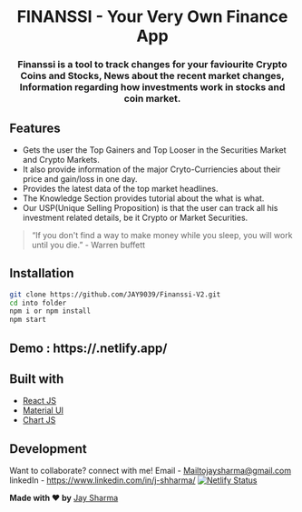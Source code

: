 # <h1 align="center">FINANSSI - Your Very Own Finance App</h1>

<h3 align="center"> Finanssi is a tool to track changes for your faviourite Crypto Coins and Stocks, News about the recent market changes, Information regarding how investments work in stocks and coin market.</h3>

## Features

- Gets the user the Top Gainers and Top Looser in the Securities Market and Crypto Markets.
- It also provide information of the major Cryto-Curriencies about their price and gain/loss in one day.
- Provides the latest data of the top market headlines.
- The Knowledge Section provides tutorial about the what is what.
- Our USP(Unique Selling Proposition) is that the user can track all his investment related details, be it Crypto or Market Securities.

> “If you don't find a way to make money while you sleep, you will work until you die.” - Warren buffett

## Installation

```sh
git clone https://github.com/JAY9039/Finanssi-V2.git
cd into folder
npm i or npm install
npm start
```
## Demo :  https://<url>.netlify.app/

## Built with 

- [React JS](https://reactjs.org/)
- [Material UI](https://v4.mui.com/)
- [Chart JS](https://reactchartjs.github.io/react-chartjs-2/#/)

## Development

Want to collaborate? connect with me!
Email - Mailtojaysharma@gmail.com
linkedIn - https://www.linkedin.com/in/j-shharma/
[![Netlify Status](https://api.netlify.com/api/v1/badges/50d82042-b0c6-490b-8d5b-58c96036d73a/deploy-status)](https://app.netlify.com/sites/finanssi/deploys)

**Made with ♥ by** [Jay Sharma](https://www.linkedin.com/in/j-shharma/)